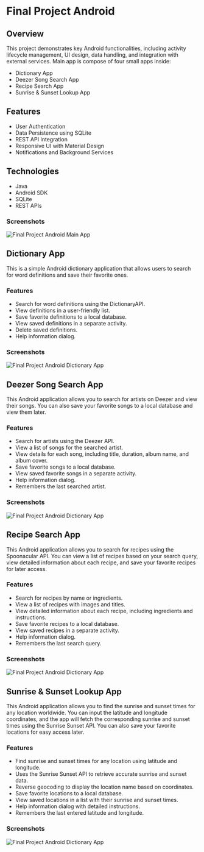 # Final Project Android

## Overview
This project demonstrates key Android functionalities, including activity lifecycle management, UI design, data handling, and integration with external services.
Main app is compose of four small apps inside:
* Dictionary App
* Deezer Song Search App
* Recipe Search App
* Sunrise & Sunset Lookup App

## Features
* User Authentication
* Data Persistence using SQLite
* REST API Integration
* Responsive UI with Material Design
* Notifications and Background Services

## Technologies
* Java
* Android SDK
* SQLite
* REST APIs

### Screenshots

![Final Project Android Main App](https://raw.githubusercontent.com/andresporrasdev/FinalProjectAndroid/master/Readme/Images/MainApp.png)

## Dictionary App
  
This is a simple Android dictionary application that allows users to search for word definitions and save their favorite ones.

### Features

* Search for word definitions using the DictionaryAPI.
* View definitions in a user-friendly list.
* Save favorite definitions to a local database.
* View saved definitions in a separate activity.
* Delete saved definitions.
* Help information dialog.

### Screenshots
![Final Project Android Dictionary App](https://raw.githubusercontent.com/andresporrasdev/FinalProjectAndroid/master/Readme/Images/Dictionary.png)

## Deezer Song Search App

This Android application allows you to search for artists on Deezer and view their songs. You can also save your favorite songs to a local database and view them later.

### Features

* Search for artists using the Deezer API.
* View a list of songs for the searched artist.
* View details for each song, including title, duration, album name, and album cover.
* Save favorite songs to a local database.
* View saved favorite songs in a separate activity.
* Help information dialog.
* Remembers the last searched artist.

### Screenshots

![Final Project Android Dictionary App](https://raw.githubusercontent.com/andresporrasdev/FinalProjectAndroid/master/Readme/Images/DeezerSearcher.png)

## Recipe Search App

This Android application allows you to search for recipes using the Spoonacular API. You can view a list of recipes based on your search query, view detailed information about each recipe, and save your favorite recipes for later access.

### Features

* Search for recipes by name or ingredients.
* View a list of recipes with images and titles.
* View detailed information about each recipe, including ingredients and instructions.
* Save favorite recipes to a local database.
* View saved recipes in a separate activity.
* Help information dialog.
* Remembers the last search query.

### Screenshots

![Final Project Android Dictionary App](https://raw.githubusercontent.com/andresporrasdev/FinalProjectAndroid/master/Readme/Images/RecipeSearchApp.png)

## Sunrise & Sunset Lookup App

This Android application allows you to find the sunrise and sunset times for any location worldwide. You can input the latitude and longitude coordinates, and the app will fetch the corresponding sunrise and sunset times using the Sunrise Sunset API. You can also save your favorite locations for easy access later.

### Features

* Find sunrise and sunset times for any location using latitude and longitude.
* Uses the Sunrise Sunset API to retrieve accurate sunrise and sunset data.
* Reverse geocoding to display the location name based on coordinates.
* Save favorite locations to a local database.
* View saved locations in a list with their sunrise and sunset times.
* Help information dialog with detailed instructions.
* Remembers the last entered latitude and longitude.

### Screenshots

![Final Project Android Dictionary App](https://raw.githubusercontent.com/andresporrasdev/FinalProjectAndroid/master/Readme/Images/SunriseSunset.png)
